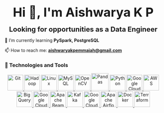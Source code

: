 <p align="center">
  <strong><span style="font-size: 40px;">Hi 👋, I'm Aishwarya K P</span></strong>  
  <br><br>
  <strong><span style="font-size: 22px;">Looking for opportunities as a Data Engineer</span></strong>
</p>

🌱 I’m currently learning **PySpark, PostgreSQL**  

📫 How to reach me: **aishwaryakpemmaiah@gmail.com**  

### 🌟 Technologies and Tools  

<p align="center">
  <a href="https://git-scm.com/">
    <img src="https://git-scm.com/images/logos/downloads/Git-Icon-1788C.png" alt="Git" width="50"/>
  </a>
  <a href="https://hadoop.apache.org/">
    <img src="https://upload.wikimedia.org/wikipedia/commons/3/38/Hadoop_logo_new.svg" alt="Hadoop" width="50"/>
  </a>
  <a href="https://www.linux.org/">
    <img src="https://upload.wikimedia.org/wikipedia/commons/a/af/Tux.png" alt="Linux" width="50"/>
  </a>
  <a href="https://www.mysql.com/">
    <img src="https://upload.wikimedia.org/wikipedia/en/d/dd/MySQL_logo.svg" alt="MySQL" width="50"/>
  </a>
  <a href="https://opencv.org/">
    <img src="https://upload.wikimedia.org/wikipedia/commons/3/32/OpenCV_Logo_with_text_svg_version.svg" alt="OpenCV" width="50"/>
  </a>
  <a href="https://pandas.pydata.org/">
    <img src="https://upload.wikimedia.org/wikipedia/commons/e/ed/Pandas_logo.svg" alt="Pandas" width="55"/>
  </a>
  <a href="https://www.python.org/">
    <img src="https://upload.wikimedia.org/wikipedia/commons/c/c3/Python-logo-notext.svg" alt="Python" width="50"/>
  </a>
  <a href="https://cloud.google.com/">
    <img src="https://upload.wikimedia.org/wikipedia/commons/5/51/Google_Cloud_logo.svg" alt="Google Cloud" width="50"/>
  </a>
  <a href="https://aws.amazon.com/">
    <img src="https://upload.wikimedia.org/wikipedia/commons/9/93/Amazon_Web_Services_Logo.svg" alt="AWS" width="50"/>
  </a>
  <a href="https://cloud.google.com/bigquery">
    <img src="https://upload.wikimedia.org/wikipedia/commons/2/2d/BigQuery_Logo.svg" alt="BigQuery" width="50"/>
  </a>
  <a href="https://cloud.google.com/pubsub">
    <img src="https://upload.wikimedia.org/wikipedia/commons/c/cf/Google-cloud-pubsub-logo.png" alt="Google Cloud Pub/Sub" width="50"/>
  </a>
  <a href="https://beam.apache.org/">
    <img src="https://beam.apache.org/images/logos/beam-logo.png" alt="Apache Beam" width="50"/>
  </a>
  <a href="https://kafka.apache.org/">
    <img src="https://upload.wikimedia.org/wikipedia/commons/6/64/Apache-kafka.svg" alt="Kafka" width="50"/>
  </a>
  <a href="https://cloud.google.com/logging">
    <img src="https://upload.wikimedia.org/wikipedia/commons/5/51/Google_Cloud_logo.svg" alt="Google Cloud Logging" width="50"/>
  </a>
  <a href="https://airflow.apache.org/docs/apache-airflow/stable/howto/cloud.html">
    <img src="https://upload.wikimedia.org/wikipedia/commons/d/de/AirflowLogo.png" alt="Apache Airflow" width="50"/>
  </a>
  <a href="https://www.docker.com/">
    <img src="https://upload.wikimedia.org/wikipedia/commons/4/4e/Docker_%28container_engine%29_logo.svg" alt="Docker" width="50"/>
  </a>
  <a href="https://www.terraform.io/">
    <img src="https://upload.wikimedia.org/wikipedia/commons/0/04/Terraform_Logo.svg" alt="Terraform" width="50"/>
  </a>
</p>
